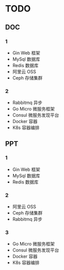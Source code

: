# TODO
## DOC
### 1
- Gin Web 框架
- MySql 数据库
- Redis 数据库
- 阿里云 OSS
- Ceph 存储集群
### 2
- Rabbitmq 异步
- Go Micro 微服务框架
- Consul 微服务发现平台
- Docker 容器
- K8s 容器编排
## PPT
### 1
- Gin Web 框架
- MySql 数据库
- Redis 数据库
### 2
- 阿里云 OSS
- Ceph 存储集群
- Rabbitmq 异步
### 3
- Go Micro 微服务框架
- Consul 微服务发现平台
- Docker 容器
- K8s 容器编排
